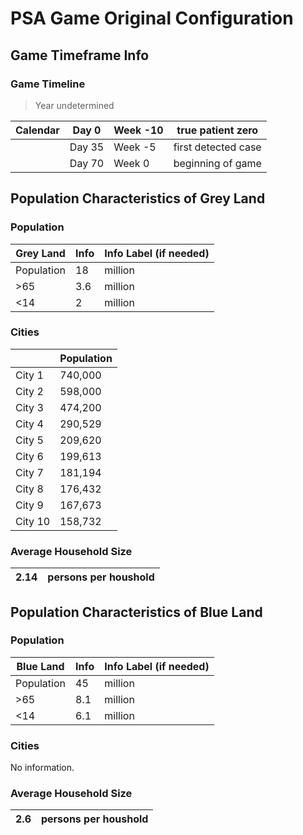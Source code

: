 # PSA Game Original Configuration

## Game Timeframe Info

### Game Timeline

> Year undetermined

| Calendar | Day 0  | Week -10 | true patient zero   |
|----------|--------|----------|---------------------|
|          | Day 35 | Week -5  | first detected case |
|          | Day 70 | Week 0   | beginning of game   |

## Population Characteristics	of Grey Land

### Population

| Grey Land  | Info | Info Label (if needed) |
|------------|------|------------------------|
| Population |   18 | million                |
| >65        |  3.6 | million                |
| <14        |    2 | million                |

### Cities

|         | Population |
|---------|------------|
| City 1  |    740,000 |
| City 2  |    598,000 |
| City 3  |    474,200 |
| City 4  |    290,529 |
| City 5  |    209,620 |
| City 6  |    199,613 |
| City 7  |    181,194 |
| City 8  |    176,432 |
| City 9  |    167,673 |
| City 10 |    158,732 |

### Average Household Size	

| 2.14 | persons per houshold |
|-----:|----------------------|


## Population Characteristics	of Blue Land

### Population

| Blue Land  | Info | Info Label (if needed) |
|------------|------|------------------------|
| Population |   45 | million                |
| >65        |  8.1 | million                |
| <14        |  6.1 | million                |

### Cities

No information.

### Average Household Size	

| 2.6  | persons per houshold |
|-----:|----------------------|




